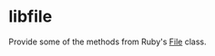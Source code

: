 # libfile

Provide some of the methods from Ruby's [File](https://ruby-doc.org/core-2.5.0/File.html) class.
